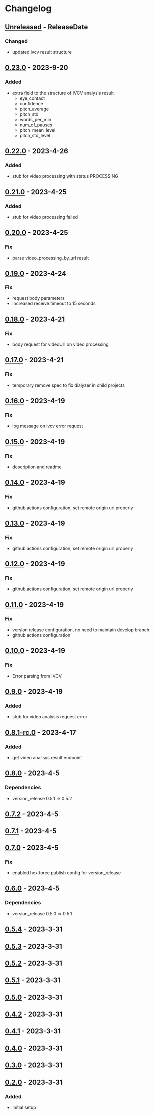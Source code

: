 # Changelog
<!-- next-header -->

## [Unreleased] - ReleaseDate
### Changed
* updated ivcv result structure 

## [0.23.0] - 2023-9-20
### Added
* extra field to the structure of IVCV analysis result
    - eye_contact
    - confidence
    - pitch_average
    - pitch_std
    - words_per_min
    - num_of_pauses
    - pitch_mean_level
    - pitch_std_level

## [0.22.0] - 2023-4-26
### Added
* stub for video processing with status PROCESSING 

## [0.21.0] - 2023-4-25
### Added
* stub for video processing failed 

## [0.20.0] - 2023-4-25
### Fix
* parse video_processing_by_url result

## [0.19.0] - 2023-4-24
### Fix
* request body parameters
* increased receive timeout to 15 seconds

## [0.18.0] - 2023-4-21
### Fix
* body request for videoUrl on video processing

## [0.17.0] - 2023-4-21
### Fix
* temporary remove spec to fix dialyzer in child projects

## [0.16.0] - 2023-4-19
### Fix
* log message on ivcv error request

## [0.15.0] - 2023-4-19
### Fix
* description and readme

## [0.14.0] - 2023-4-19
### Fix
* github actions configuration, set remote origin url properly

## [0.13.0] - 2023-4-19
### Fix
* github actions configuration, set remote origin url properly

## [0.12.0] - 2023-4-19
### Fix
* github actions configuration, set remote origin url properly

## [0.11.0] - 2023-4-19
### Fix
* version release configuration, no need to maintain develop branch
* github actions configuration

## [0.10.0] - 2023-4-19
### Fix
* Error parsing from IVCV

## [0.9.0] - 2023-4-19
### Added
* stub for video analysis request error

## [0.8.1-rc.0] - 2023-4-17
### Added
* get video analisys result endpoint

## [0.8.0] - 2023-4-5
### Dependencies
* version_release 0.5.1 => 0.5.2

## [0.7.2] - 2023-4-5

## [0.7.1] - 2023-4-5

## [0.7.0] - 2023-4-5
### Fix
* enabled hex force publish config for version_release

## [0.6.0] - 2023-4-5
### Dependencies
* version_release 0.5.0 => 0.5.1

## [0.5.4] - 2023-3-31

## [0.5.3] - 2023-3-31

## [0.5.2] - 2023-3-31

## [0.5.1] - 2023-3-31

## [0.5.0] - 2023-3-31

## [0.4.2] - 2023-3-31

## [0.4.1] - 2023-3-31

## [0.4.0] - 2023-3-31

## [0.3.0] - 2023-3-31

## [0.2.0] - 2023-3-31
### Added
* Initial setup

<!-- next-url -->
[Unreleased]: https://github.com/wois-org/ivcv_ex/compare/v0.23.0...HEAD
[0.23.0]: https://github.com/wois-org/ivcv_ex/compare/v0.22.0...v0.23.0
[0.22.0]: https://github.com/wois-org/ivcv_ex/compare/v0.21.0...v0.22.0
[0.21.0]: https://github.com/wois-org/ivcv_ex/compare/v0.20.0...v0.21.0
[0.20.0]: https://github.com/wois-org/ivcv_ex/compare/v0.19.0...v0.20.0
[0.19.0]: https://github.com/wois-org/ivcv_ex/compare/v0.18.0...v0.19.0
[0.18.0]: https://github.com/wois-org/ivcv_ex/compare/v0.17.0...v0.18.0
[0.17.0]: https://github.com/wois-org/ivcv_ex/compare/v0.16.0...v0.17.0
[0.16.0]: https://github.com/wois-org/ivcv_ex/compare/v0.15.0...v0.16.0
[0.15.0]: https://github.com/wois-org/ivcv_ex/compare/v0.14.0...v0.15.0
[0.14.0]: https://github.com/wois-org/ivcv_ex/compare/v0.13.0...v0.14.0
[0.13.0]: https://github.com/wois-org/ivcv_ex/compare/v0.12.0...v0.13.0
[0.12.0]: https://github.com/wois-org/ivcv_ex/compare/v0.11.0...v0.12.0
[0.11.0]: https://github.com/wois-org/ivcv_ex/compare/v0.10.0...v0.11.0
[0.10.0]: https://github.com/wois-org/ivcv_ex/compare/v0.9.0...v0.10.0
[0.9.0]: https://github.com/wois-org/ivcv_ex/compare/v0.8.1-rc.0...v0.9.0
[0.8.1-rc.0]: https://github.com/wois-org/papelillo/compare/v0.8.0...v0.8.1-rc.0
[0.8.0]: https://github.com/wois-org/papelillo/compare/v0.7.2...v0.8.0
[0.7.2]: https://github.com/wois-org/papelillo/compare/v0.7.1...v0.7.2
[0.7.1]: https://github.com/wois-org/papelillo/compare/v0.7.0...v0.7.1
[0.7.0]: https://github.com/wois-org/papelillo/compare/v0.6.0...v0.7.0
[0.6.0]: https://github.com/wois-org/papelillo/compare/v0.5.4...v0.6.0
[0.5.4]: https://github.com/wois-org/papelillo/compare/v0.5.3...v0.5.4
[0.5.3]: https://github.com/wois-org/papelillo/compare/v0.5.2...v0.5.3
[0.5.2]: https://github.com/wois-org/papelillo/compare/v0.5.1...v0.5.2
[0.5.1]: https://github.com/wois-org/papelillo/compare/v0.5.0...v0.5.1
[0.5.0]: https://github.com/wois-org/papelillo/compare/v0.4.2...v0.5.0
[0.4.2]: https://github.com/wois-org/papelillo/compare/v0.4.1...v0.4.2
[0.4.1]: https://github.com/wois-org/papelillo/compare/v0.4.0...v0.4.1
[0.4.0]: https://github.com/wois-org/papelillo/compare/v0.3.0...v0.4.0
[0.3.0]: https://github.com/wois-org/papelillo/compare/v0.2.0...v0.3.0
[0.2.0]: https://github.com/wois-org/ivcv_ex/compare/v0.1.0...v0.2.0
